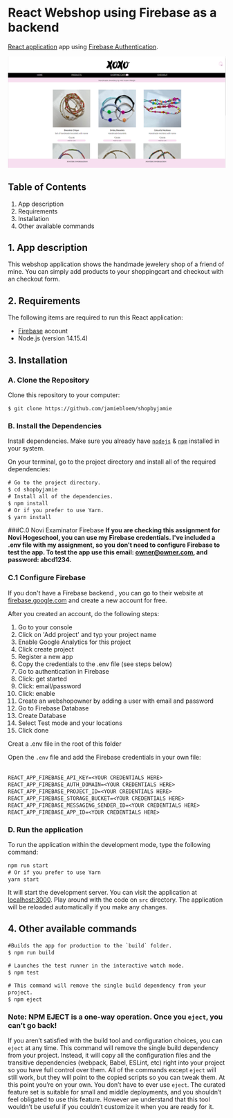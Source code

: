 # React Webshop using Firebase as a backend
[React application](https://github.nl/jamiebloem/shopbyjamie)  app using  [Firebase Authentication](https://firebase.google.com/docs/auth/).


![img.png](img.png)


## Table of Contents
1. App description
2. Requirements
3. Installation
4. Other available commands

## 1.   App description
This webshop application shows the handmade jewelery shop of a friend of mine. You can simply add products to your shoppingcart and checkout with an checkout form. 

## 2.   Requirements
The following items are required to run this React application:
* [Firebase](#https://firebase.google.com/) account 
* Node.js (version 14.15.4)

## 3.   Installation
### A. Clone the Repository
Clone this repository to your computer:
```shell
$ git clone https://github.com/jamiebloem/shopbyjamie
```

### B. Install the Dependencies

Install dependencies. Make sure you already have [`nodejs`](https://nodejs.org/en/) & [`npm`](https://www.npmjs.com/) installed in your system.

On your terminal, go to the project directory and install all of the required dependencies:

```shell
# Go to the project directory.
$ cd shopbyjamie
# Install all of the dependencies.
$ npm install
# Or if you prefer to use Yarn.
$ yarn install
```
###C.0 Novi Examinator Firebase
**If you are checking this assignment for Novi Hogeschool, you can use my Firebase credentials. I've included a .env file with my assignment, so you don't need to configure Firebase to test the app.
To test the app use this email: owner@owner.com, and password: abcd1234.**


### C.1 Configure Firebase 
If you don't have a Firebase backend , you can go to their website at [firebase.google.com](https://firebase.google.com/) and create a new account for free.

After you created an account, do the following steps:
1. Go to your console
2. Click on 'Add project' and typ your project name
3. Enable Google Analytics for this project
4. Click create project
5. Register a new app
6. Copy the credentials to the .env file (see steps below)
7. Go to authentication in Firebase
8. Click: get started
9. Click: email/password
10. Click: enable
11. Create an webshopowner by adding a user with email and password
12. Go to Firebase Database
13. Create Database
14. Select Test mode and your locations
15. Click done

Creat a .env file in the root of this folder

Open the `.env` file and add the Firebase credentials in your own file:
```

REACT_APP_FIREBASE_API_KEY=<YOUR CREDENTIALS HERE>
REACT_APP_FIREBASE_AUTH_DOMAIN=<YOUR CREDENTIALS HERE>
REACT_APP_FIREBASE_PROJECT_ID=<YOUR CREDENTIALS HERE>
REACT_APP_FIREBASE_STORAGE_BUCKET=<YOUR CREDENTIALS HERE>
REACT_APP_FIREBASE_MESSAGING_SENDER_ID=<YOUR CREDENTIALS HERE>
REACT_APP_FIREBASE_APP_ID=<YOUR CREDENTIALS HERE>

```
### D. Run the application
To run the application within the development mode, type the following command:
```shell
npm run start
# Or if you prefer to use Yarn
yarn start
```
It will start the development server. You can visit the application at [localhost:3000](http://localhost:3000). Play around with the code on `src` directory. The application will be reloaded automatically if you make any changes.
## 4. Other available commands
```shell
#Builds the app for production to the `build` folder.
$ npm run build
```
```shell
# Launches the test runner in the interactive watch mode.
$ npm test
```
```shell
# This command will remove the single build dependency from your project.
$ npm eject
```
### Note: **NPM EJECT** is a one-way operation. Once you `eject`, you can’t go back!
If you aren’t satisfied with the build tool and configuration choices, you can `eject` at any time. This command will remove the single build dependency from your project.
Instead, it will copy all the configuration files and the transitive dependencies (webpack, Babel, ESLint, etc) right into your project so you have full control over them. All of the commands except `eject` will still work, but they will point to the copied scripts so you can tweak them. At this point you’re on your own.
You don’t have to ever use `eject`. The curated feature set is suitable for small and middle deployments, and you shouldn’t feel obligated to use this feature. However we understand that this tool wouldn’t be useful if you couldn’t customize it when you are ready for it.
